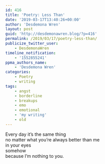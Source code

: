 ```yaml
---
id: 416
title: 'Poetry: Less Than'
date: '2019-03-17T13:40:26+00:00'
author: 'Desdemona Wren'
layout: post
guid: 'http://desdemonawren.blog/?p=416'
permalink: /2019/03/17/poetry-less-than/
publicize_twitter_user:
    - DesdemonaWren
timeline_notification:
    - '1552855241'
ppma_authors_name:
    - 'Desdemona Wren'
categories:
    - Poetry
    - writing
tags:
    - angst
    - borderline
    - breakups
    - emo
    - emotional
    - 'my writing'
    - old
---
```


Every day it’s the same thing  
no matter what you’re always better than me  
in your eyes  
somehow  
because I’m nothing to you.